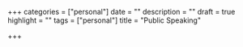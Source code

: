 +++
categories = ["personal"]
date = ""
description = ""
draft = true
highlight = ""
tags = ["personal"]
title = "Public Speaking"

+++
